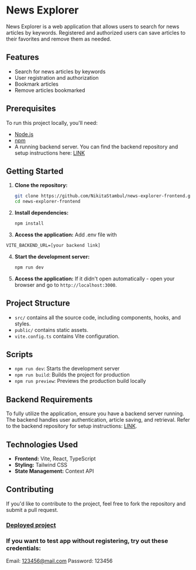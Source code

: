 # News Explorer

News Explorer is a web application that allows users to search for news articles by keywords. Registered and authorized users can save articles to their favorites and remove them as needed.

## Features
- Search for news articles by keywords
- User registration and authorization
- Bookmark articles
- Remove articles bookmarked

## Prerequisites
To run this project locally, you'll need:
- [Node.js](https://nodejs.org/)
- [npm](https://www.npmjs.com/)
- A running backend server. You can find the backend repository and setup instructions here: [LINK](https://github.com/NikitaStambul/news-explorer-backend)

## Getting Started

1. **Clone the repository:**
   ```bash
   git clone https://github.com/NikitaStambul/news-explorer-frontend.git
   cd news-explorer-frontend
   ```

2. **Install dependencies:**
   ```bash
   npm install
   ```

3. **Access the application:**
  Add .env file with
  ```txt
  VITE_BACKEND_URL=[your backend link]
  ```

4. **Start the development server:**
   ```bash
   npm run dev
   ```

5. **Access the application:**
   If it didn't open automatically - open your browser and go to `http://localhost:3000`.

## Project Structure
- `src/` contains all the source code, including components, hooks, and styles.
- `public/` contains static assets.
- `vite.config.ts` contains Vite configuration.

## Scripts
- `npm run dev`: Starts the development server
- `npm run build`: Builds the project for production
- `npm run preview`: Previews the production build locally

## Backend Requirements
To fully utilize the application, ensure you have a backend server running. The backend handles user authentication, article saving, and retrieval. Refer to the backend repository for setup instructions: [LINK](https://github.com/NikitaStambul/news-explorer-backend).

## Technologies Used
- **Frontend:** Vite, React, TypeScript
- **Styling:** Tailwind CSS
- **State Management:** Context API

## Contributing
If you'd like to contribute to the project, feel free to fork the repository and submit a pull request.

### [Deployed project](https://news.explorer.strangled.net/)

### If you want to test app without registering, try out these credentials:

Email: 123456@mail.com
Password: 123456